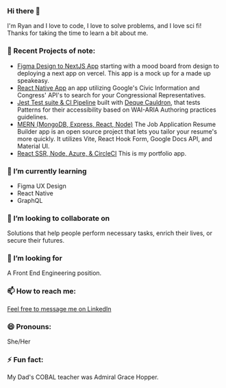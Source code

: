 ### Hi there 👋
I'm Ryan and I love to code, I love to solve problems, and I love sci fi! Thanks for taking the time to learn a bit about me. 

### 🔭 Recent Projects of note:
* [Figma Design to NextJS App](https://github.com/ryanAllMad/moodys-speakeasy) starting with a mood board from design to deploying a next app on vercel. This app is a mock up for a made up speakeasy.
* [React Native App](#) an app utilizing Google's Civic Information and Congress' API's to search for your Congressional Representatives.
* [Jest Test suite & CI Pipeline](https://github.com/ryanAllMad/a11y-react) built with [Deque Cauldron](https://cauldron.dequelabs.com/), that tests Patterns for their accessibility based on WAI-ARIA Authoring practices guidelines. 
* [MERN (MongoDB, Express, React, Node)](https://github.com/ryanAllMad/js-job-helper) The Job Application  Resume Builder app is an open source project that lets you tailor your resume's more quickly. It utilizes Vite, React Hook Form, Google Docs API, and Material UI.
* [React SSR, Node, Azure, & CircleCI](https://github.com/ryanAllMad/ryan-all-mad-portfolio) This is my portfolio app.

### 🌱 I’m currently learning 
* Figma UX Design
* React Native
* GraphQL

### 👯 I’m looking to collaborate on 
Solutions that help people perform necessary tasks, enrich their lives, or secure their futures.

### 🤔 I’m looking for 
A Front End Engineering position. 

### 📫 How to reach me:
[Feel free to message me on LinkedIn](https://www.linkedin.com/in/ryan-duer-515342108/)

### 😄 Pronouns: 
She/Her

### ⚡ Fun fact: 
My Dad's COBAL teacher was Admiral Grace Hopper.
<!--
**ryanAllMad/ryanAllMad** is a ✨ _special_ ✨ repository because its `README.md` (this file) appears on your GitHub profile.

Here are some ideas to get you started:

 🔭 I’m currently working on a NextJS DnD character sheet, and a WordPress plugin that helps authors make their posts more accessible.
🌱 I’m currently learning GraphQL, Node, Docker & Kubernetes
👯 I’m looking to collaborate on solutions that help people perform necessary tasks, enrich their lives, or secure their futures.
🤔 I’m looking for a Front End Engineering position. 
- 💬 Ask me about ...
-  ...
😄 Pronouns: She/Her
⚡ Fun fact: I am a real big Wheel of Time nerd. If you get me started on the subject, I may never stop taking.
-->
